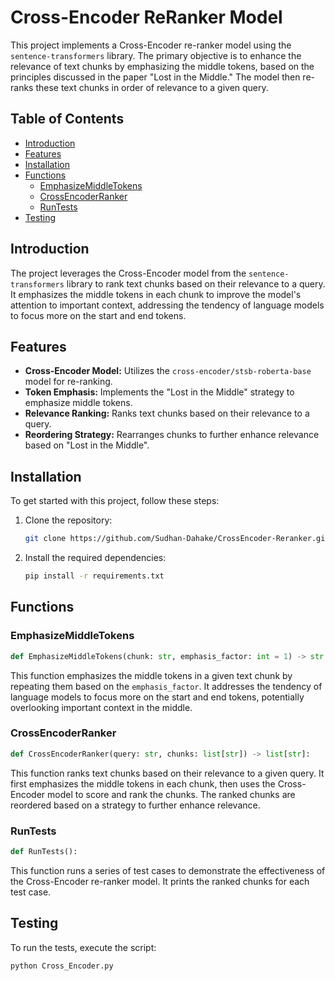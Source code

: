 # Cross-Encoder ReRanker Model

This project implements a Cross-Encoder re-ranker model using the `sentence-transformers` library. The primary objective is to enhance the relevance of text chunks by emphasizing the middle tokens, based on the principles discussed in the paper "Lost in the Middle." The model then re-ranks these text chunks in order of relevance to a given query.

## Table of Contents

- [Introduction](#introduction)
- [Features](#features)
- [Installation](#installation)
- [Functions](#functions)
  - [EmphasizeMiddleTokens](#emphasizemiddletokens)
  - [CrossEncoderRanker](#crossencoderranker)
  - [RunTests](#runtests)
- [Testing](#testing)

## Introduction

The project leverages the Cross-Encoder model from the `sentence-transformers` library to rank text chunks based on their relevance to a query. It emphasizes the middle tokens in each chunk to improve the model's attention to important context, addressing the tendency of language models to focus more on the start and end tokens.

## Features

- **Cross-Encoder Model:** Utilizes the `cross-encoder/stsb-roberta-base` model for re-ranking.
- **Token Emphasis:** Implements the "Lost in the Middle" strategy to emphasize middle tokens.
- **Relevance Ranking:** Ranks text chunks based on their relevance to a query.
- **Reordering Strategy:** Rearranges chunks to further enhance relevance based on "Lost in the Middle".

## Installation

To get started with this project, follow these steps:

1. Clone the repository:

    ```bash
    git clone https://github.com/Sudhan-Dahake/CrossEncoder-Reranker.git
    ```

2. Install the required dependencies:

    ```bash
    pip install -r requirements.txt
    ```

## Functions

### EmphasizeMiddleTokens

```python
def EmphasizeMiddleTokens(chunk: str, emphasis_factor: int = 1) -> str:
```

This function emphasizes the middle tokens in a given text chunk by repeating them based on the `emphasis_factor`. It addresses the tendency of language models to focus more on the start and end tokens, potentially overlooking important context in the middle.

### CrossEncoderRanker

```python
def CrossEncoderRanker(query: str, chunks: list[str]) -> list[str]:
```

This function ranks text chunks based on their relevance to a given query. It first emphasizes the middle tokens in each chunk, then uses the Cross-Encoder model to score and rank the chunks. The ranked chunks are reordered based on a strategy to further enhance relevance.

### RunTests

```python
def RunTests():
```

This function runs a series of test cases to demonstrate the effectiveness of the Cross-Encoder re-ranker model. It prints the ranked chunks for each test case.

## Testing

To run the tests, execute the script:

```bash
python Cross_Encoder.py
```
